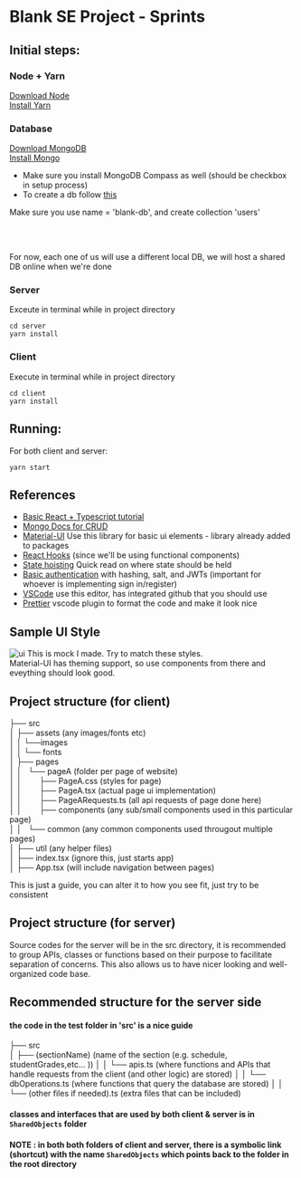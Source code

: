 # Blank SE Project - Sprints

## Initial steps:

### Node + Yarn

[Download Node](https://nodejs.org/en/download/)  
[Install Yarn](https://classic.yarnpkg.com/en/docs/install/#windows-stable)

### Database

[Download MongoDB](https://www.mongodb.com/try/download/community?tck=docs_server)  
[Install Mongo](https://docs.mongodb.com/manual/administration/install-community/)

- Make sure you install MongoDB Compass as well (should be checkbox in setup process)
- To create a db follow [this](https://streamable.com/ql4ee6)

Make sure you use name = 'blank-db', and create collection 'users'  
&nbsp;

&nbsp;

For now, each one of us will use a different local DB, we will host a shared DB online when we're done

### Server

Exceute in terminal while in project directory

```
cd server
yarn install
```

### Client

Execute in terminal while in project directory

```
cd client
yarn install
```

## Running:

For both client and server:

```
yarn start
```

## References

- [Basic React + Typescript tutorial](https://www.youtube.com/watch?v=Z5iWr6Srsj8&ab_channel=BenAwad)
- [Mongo Docs for CRUD](https://docs.mongodb.com/drivers/node/current/fundamentals/crud/)
- [Material-UI](https://material-ui.com/components/buttons/) Use this library for basic ui elements - library already added to packages
- [React Hooks](https://reactjs.org/docs/hooks-intro.html) (since we'll be using functional components)
- [State hoisting](https://reactjs.org/docs/lifting-state-up.html) Quick read on where state should be held
- [Basic authentication](https://dev.to/eidorianavi/authentication-and-jwt-in-node-js-4i13) with hashing, salt, and JWTs (important for whoever is implementing sign in/register)
- [VSCode](https://code.visualstudio.com/) use this editor, has integrated github that you should use
- [Prettier](https://marketplace.visualstudio.com/items?itemName=esbenp.prettier-vscode) vscode plugin to format the code and make it look nice

## Sample UI Style

![ui](https://i.imgur.com/YWTIfOm.png)
This is mock I made. Try to match these styles.  
Material-UI has theming support, so use components from there and eveything should look good.

## Project structure (for client)

├── src  
│ ├── assets (any images/fonts etc)  
│ │ └──images  
│ │ └── fonts  
│ ├── pages  
│ │&nbsp;&nbsp; └── pageA (folder per page of website)  
│ │&nbsp;&nbsp;&nbsp;&nbsp;&nbsp;&nbsp;&nbsp;&nbsp;├── PageA.css (styles for page)  
│ │&nbsp;&nbsp;&nbsp;&nbsp;&nbsp;&nbsp;&nbsp;&nbsp;├── PageA.tsx (actual page ui implementation)  
│ │&nbsp;&nbsp;&nbsp;&nbsp;&nbsp;&nbsp;&nbsp;&nbsp;├── PageARequests.ts (all api requests of page done here)  
│ │&nbsp;&nbsp;&nbsp;&nbsp;&nbsp;&nbsp;&nbsp;&nbsp;├── components (any sub/small components used in this particular page)  
│ │&nbsp;&nbsp; └── common (any common components used througout multiple pages)  
│ ├── util (any helper files)  
│ ├── index.tsx (ignore this, just starts app)  
│ ├── App.tsx (will include navigation between pages)

This is just a guide, you can alter it to how you see fit, just try to be consistent

## Project structure (for server)

Source codes for the server will be in the src directory,
it is recommended to group APIs, classes or functions based
on their purpose to facilitate separation of concerns. This also
allows us to have nicer looking and well-organized code base.


## Recommended structure for the server side
#### the code in the test folder in 'src' is a nice guide

├── src  
│ ├── (sectionName) (name of the section (e.g. schedule, studentGrades,etc... ))
│ │ └── apis.ts (where functions and APIs that handle requests from the client (and other logic) are stored)
│ │ └── dbOperations.ts (where functions that query the database are stored)
│ │ └── (other files if needed).ts (extra files that can be included)


#### classes and interfaces that are used by both client & server is in `SharedObjects` folder
#### NOTE : in both both folders of client and server, there is a symbolic link (shortcut) with the name `SharedObjects` which points back to the folder in the root directory 
